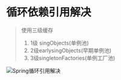# 循环依赖引用解决

> 使用三级缓存
>
> 1. 1级 singObjects(单例池)
> 2. 2级earlysingObjects(早期单例池)
> 3. 3级singletonFactories(单例工厂池) 

![Spring循环引用解决](https://cdn.wuzx.cool/Spring%E5%BE%AA%E7%8E%AF%E5%BC%95%E7%94%A8%E8%A7%A3%E5%86%B3.png)